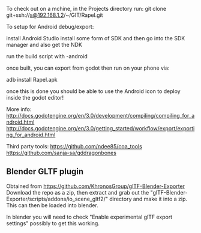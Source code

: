 To check out on a mchine, in the Projects directory run:
git clone git+ssh://s@192.168.1.2/~/GIT/Rapel.git

To setup for Android debug/export:

install Android Studio
install some form of SDK and then go into the SDK manager and also get the NDK

run the build script with -android


once built, you can export from godot
then run on your phone via:

adb install Rapel.apk 

once this is done you should be able to use the Android icon to deploy inside the godot editor!

More info:
http://docs.godotengine.org/en/3.0/development/compiling/compiling_for_android.html 
http://docs.godotengine.org/en/3.0/getting_started/workflow/export/exporting_for_android.html


Third party tools:
https://github.com/ndee85/coa_tools
https://github.com/sanja-sa/gddragonbones

Blender GLTF plugin
--------------------
Obtained from https://github.com/KhronosGroup/glTF-Blender-Exporter
Download the repo as a zip, then extract and grab out the "glTF-Blender-Exporter/scripts/addons/io_scene_gltf2/"
directory and make it into a zip. This can then be loaded into blender.

In blender you will need to check "Enable experimental glTF export settings" possibly to get this working.


